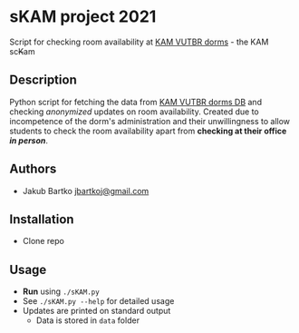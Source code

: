 # sKAM project 2021
Script for checking room availability at [KAM VUTBR dorms](http://www.kam.vutbr.cz/) - the KAM sc~~K~~am

## Description
Python script for fetching the data from [KAM VUTBR dorms DB](https://www.kn.vutbr.cz/) and checking _anonymized_ updates on room availability. Created due to incompetence of the dorm's administration and their unwillingness to allow students to check the room availability apart from __checking at their office *in person*__.

## Authors
- Jakub Bartko jbartkoj@gmail.com

## Installation
- Clone repo

## Usage
- **Run** using `./sKAM.py`
- See `./sKAM.py --help` for detailed usage
- Updates are printed on standard output
  - Data is stored in `data` folder
